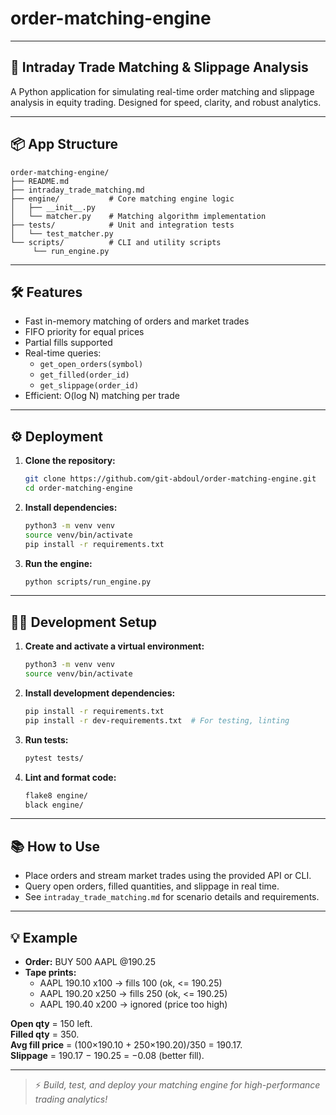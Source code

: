# order-matching-engine

---

## 🚀 Intraday Trade Matching & Slippage Analysis

A Python application for simulating real-time order matching and slippage analysis in equity trading. Designed for speed, clarity, and robust analytics.

---

## 📦 App Structure

```
order-matching-engine/
├── README.md
├── intraday_trade_matching.md
├── engine/           # Core matching engine logic
│   ├── __init__.py
│   └── matcher.py    # Matching algorithm implementation
├── tests/            # Unit and integration tests
│   └── test_matcher.py
└── scripts/          # CLI and utility scripts
	 └── run_engine.py
```

---

## 🛠️ Features
- Fast in-memory matching of orders and market trades
- FIFO priority for equal prices
- Partial fills supported
- Real-time queries:
  - `get_open_orders(symbol)`
  - `get_filled(order_id)`
  - `get_slippage(order_id)`
- Efficient: O(log N) matching per trade

---

## ⚙️ Deployment

1. **Clone the repository:**
	```sh
	git clone https://github.com/git-abdoul/order-matching-engine.git
	cd order-matching-engine
	```
2. **Install dependencies:**
	```sh
	python3 -m venv venv
	source venv/bin/activate
	pip install -r requirements.txt
	```
3. **Run the engine:**
	```sh
	python scripts/run_engine.py
	```

---

## 🧑‍💻 Development Setup

1. **Create and activate a virtual environment:**
	```sh
	python3 -m venv venv
	source venv/bin/activate
	```
2. **Install development dependencies:**
	```sh
	pip install -r requirements.txt
	pip install -r dev-requirements.txt  # For testing, linting
	```
3. **Run tests:**
	```sh
	pytest tests/
	```
4. **Lint and format code:**
	```sh
	flake8 engine/
	black engine/
	```

---

## 📚 How to Use

- Place orders and stream market trades using the provided API or CLI.
- Query open orders, filled quantities, and slippage in real time.
- See `intraday_trade_matching.md` for scenario details and requirements.

---

## 💡 Example

- **Order:** BUY 500 AAPL @190.25
- **Tape prints:**
	 - AAPL 190.10 x100 → fills 100 (ok, <= 190.25)
	 - AAPL 190.20 x250 → fills 250 (ok, <= 190.25)
	 - AAPL 190.40 x200 → ignored (price too high)

**Open qty** = 150 left.  
**Filled qty** = 350.  
**Avg fill price** = (100×190.10 + 250×190.20)/350 = 190.17.  
**Slippage** = 190.17 − 190.25 = −0.08 (better fill).

---

> ⚡️ *Build, test, and deploy your matching engine for high-performance trading analytics!*